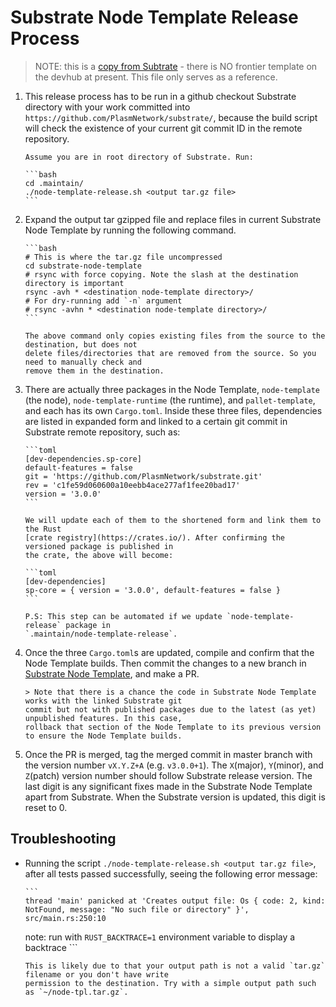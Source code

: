 # Substrate Node Template Release Process

> NOTE: this is a
> [copy from Subtrate](https://github.com/PlasmNetwork/substrate/blob/master/docs/node-template-release.md) -
> there is NO frontier template on the devhub at present. This file only serves as a reference.

1.  This release process has to be run in a github checkout Substrate directory with your work
    committed into `https://github.com/PlasmNetwork/substrate/`, because the build script will check
    the existence of your current git commit ID in the remote repository.

        Assume you are in root directory of Substrate. Run:

        ```bash
        cd .maintain/
        ./node-template-release.sh <output tar.gz file>
        ```

2.  Expand the output tar gzipped file and replace files in current Substrate Node Template by
    running the following command.

        ```bash
        # This is where the tar.gz file uncompressed
        cd substrate-node-template
        # rsync with force copying. Note the slash at the destination directory is important
        rsync -avh * <destination node-template directory>/
        # For dry-running add `-n` argument
        # rsync -avhn * <destination node-template directory>/
        ```

        The above command only copies existing files from the source to the destination, but does not
        delete files/directories that are removed from the source. So you need to manually check and
        remove them in the destination.

3.  There are actually three packages in the Node Template, `node-template` (the node),
    `node-template-runtime` (the runtime), and `pallet-template`, and each has its own `Cargo.toml`.
    Inside these three files, dependencies are listed in expanded form and linked to a certain git
    commit in Substrate remote repository, such as:

        ```toml
        [dev-dependencies.sp-core]
        default-features = false
        git = 'https://github.com/PlasmNetwork/substrate.git'
        rev = 'c1fe59d060600a10eebb4ace277af1fee20bad17'
        version = '3.0.0'
        ```

        We will update each of them to the shortened form and link them to the Rust
        [crate registry](https://crates.io/). After confirming the versioned package is published in
        the crate, the above will become:

        ```toml
        [dev-dependencies]
        sp-core = { version = '3.0.0', default-features = false }
        ```

        P.S: This step can be automated if we update `node-template-release` package in
        `.maintain/node-template-release`.

4.  Once the three `Cargo.toml`s are updated, compile and confirm that the Node Template builds.
    Then commit the changes to a new branch in
    [Substrate Node Template](https://github.com/substrate-developer-hub/substrate-node-template),
    and make a PR.

        > Note that there is a chance the code in Substrate Node Template works with the linked Substrate git
        commit but not with published packages due to the latest (as yet) unpublished features. In this case,
        rollback that section of the Node Template to its previous version to ensure the Node Template builds.

5.  Once the PR is merged, tag the merged commit in master branch with the version number `vX.Y.Z+A`
    (e.g. `v3.0.0+1`). The `X`(major), `Y`(minor), and `Z`(patch) version number should follow
    Substrate release version. The last digit is any significant fixes made in the Substrate Node
    Template apart from Substrate. When the Substrate version is updated, this digit is reset to 0.

## Troubleshooting

-   Running the script `./node-template-release.sh <output tar.gz file>`, after all tests passed
    successfully, seeing the following error message:

        ```
        thread 'main' panicked at 'Creates output file: Os { code: 2, kind: NotFound, message: "No such file or directory" }', src/main.rs:250:10

    note: run with `RUST_BACKTRACE=1` environment variable to display a backtrace ```

        This is likely due to that your output path is not a valid `tar.gz` filename or you don't have write
        permission to the destination. Try with a simple output path such as `~/node-tpl.tar.gz`.
